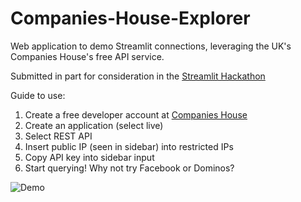 # Companies-House-Explorer
Web application to demo Streamlit connections, leveraging the UK's Companies House's free API service.

Submitted in part for consideration in the [Streamlit Hackathon](https://discuss.streamlit.io/t/connections-hackathon/47574)

Guide to use:
1. Create a free developer account at [Companies House](https://developer.company-information.service.gov.uk/)
2. Create an application (select live)
3. Select REST API
4. Insert public IP (seen in sidebar) into restricted IPs
5. Copy API key into sidebar input
6. Start querying! Why not try Facebook or Dominos?

![Demo](https://github.com/LordLean/Companies-House-Explorer/blob/main/WATCHME.gif)